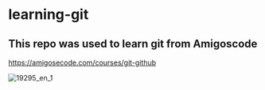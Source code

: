 # learning-git

## This repo was used to learn git from Amigoscode

https://amigosecode.com/courses/git-github

![19295_en_1](https://user-images.githubusercontent.com/117194452/227235618-f8283f24-78c6-4ce0-96b3-5b16f70f8a77.jpg)
